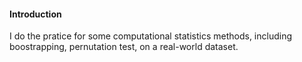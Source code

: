#### Introduction 
I do the pratice for some computational statistics methods, including boostrapping, pernutation test, on a real-world dataset. 
